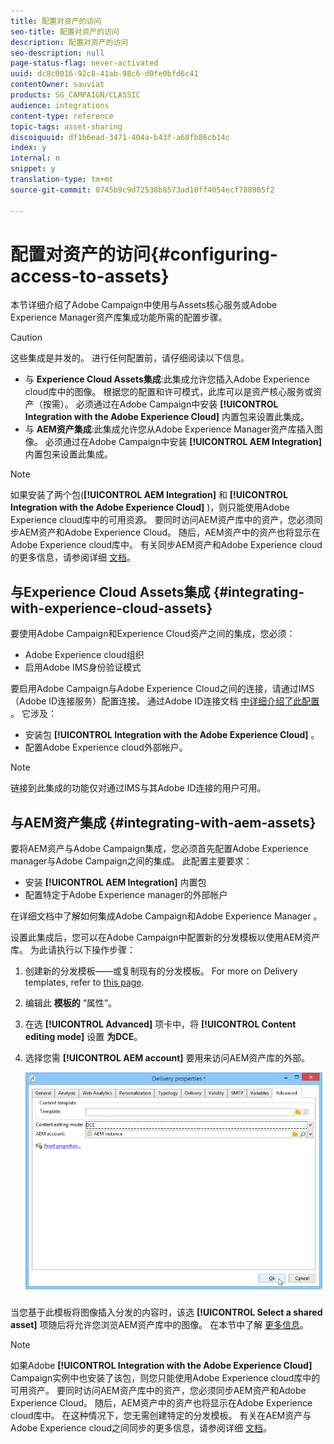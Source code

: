 ```yaml
---
title: 配置对资产的访问
seo-title: 配置对资产的访问
description: 配置对资产的访问
seo-description: null
page-status-flag: never-activated
uuid: dc8c0016-92c8-41ab-98c6-d0fe0bfd6c41
contentOwner: sauviat
products: SG_CAMPAIGN/CLASSIC
audience: integrations
content-type: reference
topic-tags: asset-sharing
discoiquuid: df1b6ead-3471-404a-b43f-a68fb86cb14c
index: y
internal: n
snippet: y
translation-type: tm+mt
source-git-commit: 0745b9c9d72538b8573ad18ff4054ecf788905f2

---
```



# 配置对资产的访问{#configuring-access-to-assets}

本节详细介绍了Adobe Campaign中使用与Assets核心服务或Adobe Experience Manager资产库集成功能所需的配置步骤。

>[!CAUTION]
>
>这些集成是并发的。 进行任何配置前，请仔细阅读以下信息。

* 与 **Experience Cloud Assets集成**:此集成允许您插入Adobe Experience cloud库中的图像。 根据您的配置和许可模式，此库可以是资产核心服务或资产（按需）。 必须通过在Adobe Campaign中安装 **[!UICONTROL Integration with the Adobe Experience Cloud]** 内置包来设置此集成。
* 与 **AEM资产集成**:此集成允许您从Adobe Experience Manager资产库插入图像。 必须通过在Adobe Campaign中安装 **[!UICONTROL AEM Integration]** 内置包来设置此集成。

>[!NOTE]
>
>如果安装了两个包(**[!UICONTROL AEM Integration]** 和 **[!UICONTROL Integration with the Adobe Experience Cloud]** )，则只能使用Adobe Experience cloud库中的可用资源。 要同时访问AEM资产库中的资产，您必须同步AEM资产和Adobe Experience Cloud。 随后，AEM资产中的资产也将显示在Adobe Experience cloud库中。 有关同步AEM资产和Adobe Experience cloud的更多信息，请参阅详细 [文档](https://docs.adobe.com/docs/en/aod/overview/collaborating/aem-assets-aod-sync.html)。

## 与Experience Cloud Assets集成 {#integrating-with-experience-cloud-assets}

要使用Adobe Campaign和Experience Cloud资产之间的集成，您必须：

* Adobe Experience cloud组织
* 启用Adobe IMS身份验证模式

要启用Adobe Campaign与Adobe Experience Cloud之间的连接，请通过IMS（Adobe ID连接服务）配置连接。 通过Adobe ID连接文档 [中详细介绍了此配置](../../integrations/using/about-adobe-id.md) 。 它涉及：

* 安装包 **[!UICONTROL Integration with the Adobe Experience Cloud]** 。
* 配置Adobe Experience cloud外部帐户。

>[!NOTE]
>
>链接到此集成的功能仅对通过IMS与其Adobe ID连接的用户可用。

## 与AEM资产集成 {#integrating-with-aem-assets}

要将AEM资产与Adobe Campaign集成，您必须首先配置Adobe Experience manager与Adobe Campaign之间的集成。 此配置主要要求：

* 安装 **[!UICONTROL AEM Integration]** 内置包
* 配置特定于Adobe Experience manager的外部帐户

在详细文档中了解如何集成Adobe Campaign和Adobe Experience Manager [](../../integrations/using/about-adobe-experience-manager.md)。

设置此集成后，您可以在Adobe Campaign中配置新的分发模板以使用AEM资产库。 为此请执行以下操作步骤：

1. 创建新的分发模板——或复制现有的分发模板。 For more on Delivery templates, refer to [this page](../../delivery/using/about-templates.md).
1. 编辑此 **模板的** “属性”。
1. 在选 **[!UICONTROL Advanced]** 项卡中，将 **[!UICONTROL Content editing mode]** 设置 **为DCE**。
1. 选择您需 **[!UICONTROL AEM account]** 要用来访问AEM资产库的外部。

   ![](assets/dam_aem_assets1.png)

当您基于此模板将图像插入分发的内容时，该选 **[!UICONTROL Select a shared asset]** 项随后将允许您浏览AEM资产库中的图像。 在本节中了解 [更多信息](../../integrations/using/inserting-a-shared-asset.md)。

>[!NOTE]
>
>如果Adobe **[!UICONTROL Integration with the Adobe Experience Cloud]** Campaign实例中也安装了该包，则您只能使用Adobe Experience cloud库中的可用资产。 要同时访问AEM资产库中的资产，您必须同步AEM资产和Adobe Experience Cloud。 随后，AEM资产中的资产也将显示在Adobe Experience cloud库中。 在这种情况下，您无需创建特定的分发模板。 有关在AEM资产与Adobe Experience cloud之间同步的更多信息，请参阅详细 [文档](https://docs.adobe.com/docs/en/aod/overview/collaborating/aem-assets-aod-sync.html)。

